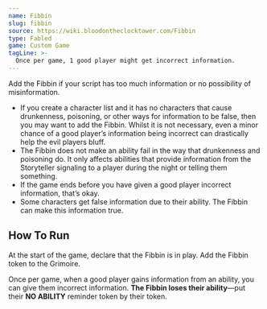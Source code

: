 ```yaml
---
name: Fibbin
slug: fibbin
source: https://wiki.bloodontheclocktower.com/Fibbin
type: Fabled
game: Custom Game
tagLine: >-
  Once per game, 1 good player might get incorrect information.
---
```


Add the Fibbin if your script has too much information or no possibility
of misinformation.

- If you create a character list and it has no characters that cause
  drunkenness, poisoning, or other ways for information to be false,
  then you may want to add the Fibbin. Whilst it is not necessary, even
  a minor chance of a good player’s information being incorrect can
  drastically help the evil players bluff.
- The Fibbin does not make an ability fail in the way that drunkenness
  and poisoning do. It only affects abilities that provide information
  from the Storyteller signaling to a player during the night or telling
  them something.
- If the game ends before you have given a good player incorrect
  information, that’s okay.
- Some characters get false information due to their ability. The Fibbin
  can make this information true.

## How To Run

At the start of the game, declare that the Fibbin is in play. Add the
Fibbin token to the Grimoire.

Once per game, when a good player gains information from an ability, you
can give them incorrect information. **The Fibbin loses their
ability**—put their **NO ABILITY** reminder token by their token.
